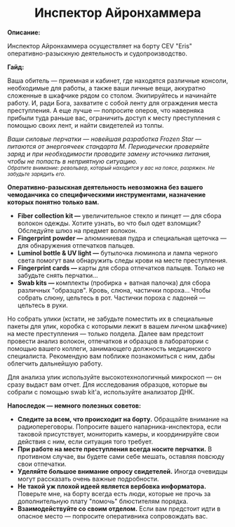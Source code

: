 <h1 align="center">Инспектор Айронхаммера</h1>
<p><strong>Описание:</strong></p>
<p>
Инспектор Айронхаммера осуществляет на борту CEV "Eris" оперативно-разыскную деятельность и судопроизводство.
</p>
<p><strong>Гайд:</strong></p>
<p>
Ваша обитель — приемная и кабинет, где находятся различные консоли, необходимые для работы, а также ваши личные вещи, аккуратно сложенные в шкафчике рядом со столом. Экипируйтесь и начинайте работу. И, ради Бога, захватите с собой ленту для ограждения места преступления. А еще лучше — попросите оперов, что наверняка прибыли туда раньше вас, ограничить доступ к месту преступления с помощью своих лент, и найти свидетелей из толпы.
<p>
<em>Ваши силовые перчатки — новейшая разработка Frozen Star — питаются от энергоячеек стандарта М. Периодически проверяйте заряд и при необходимости проводите замену источника питания, чтобы не попасть в неприятную ситуацию.
<br><sub>Обратите внимание: револьвер, который находится у вас на поясе, разряжен. Не забудьте зарядить его.</sub> </em>
</p>
<p><strong>Оперативно-разыскная деятельность невозможна без вашего чемоданчика со специфическими инструментами, назначение которых понятно только вам.</strong>
<ul>
<li><strong>Fiber collection kit —</strong> увеличительное стекло и пинцет — для сбора волокон одежды. Хотите узнать, во что был одет взломщик? Обследуйте шлюз на предмет волокон.</li>
<li><strong>Fingerprint powder —</strong> алюминиевая пудра и специальная щеточка — для обнаружения отпечатков пальцев. </li>
<li><strong>Luminol bottle & UV light —</strong> бутылочка люминола и лампа черного света помогут вам обнаружить следы крови на месте преступления.</li>
<li><strong>Fingerprint cards — </strong>карты для сбора отпечатков пальцев. Только не забудьте снять перчатки...</li>
<li><strong>Swab kits — </strong>комплекты (пробирка + ватная палочка) для сбора различных "образцов". Кровь, слюна, частички пороха... Чтобы собрать слюну, цельтесь в рот. Частички пороха с ладоней — цельтесь в руки.  </li>
</ul>
</p>
Но собрать улики (кстати, не забудьте поместить их в специальные пакеты для улик, коробка с которыми лежит в вашем личном шкафчике) на месте преступления — только полдела. Далее вам предстоит провести анализ волокон, отпечатков и образцов в лаборатории с помощью вашего коллеги, занимающего должность медицинского специалиста. Рекомендую вам поближе познакомиться с ним, дабы облегчить дальнейшую работу.
<p>
Для анализа улик используйте высокотехнологичный микроскоп — он сразу выдаст вам отчет. Для исследования образцов, которые вы собрали с помощью swab kit'а, используйте анализатор ДНК.
</p>
<p>
<strong>Напоследок — немного полезных советов:</strong>
<ul>
<li><strong>Следите за всем, что происходит на борту.</strong> Обращайте внимание на радиопереговоры. Попросите вашего напарника-инспектора, если таковой присутствует, мониторить камеры, и координируйте свои действия с ним, если ситуация того требует.</li>
<li><strong>При работе на месте преступления всегда носите перчатки.</strong> В противном случае, вы будете сами себе мешать, оставляя повсюду свои отпечатки.</li>
<li><strong>Уделяйте большое внимание опросу свидетелей.</strong> Иногда очевидцы могут рассказать очень важные подробности.</li>
<li><strong>Не такой уж плохой идеей является вербовка информатора.</strong> Поверьте мне, на борту всегда есть люди, которые не прочь за дополнительную плату "помочь" блюстителям порядка. </li>
<li><strong>Взаимодействуйте со своим отделом.</strong> Если вам предстоит идти в опасное место — попросите оперативника сопровождать вас.</li>
</ul>
</p>
